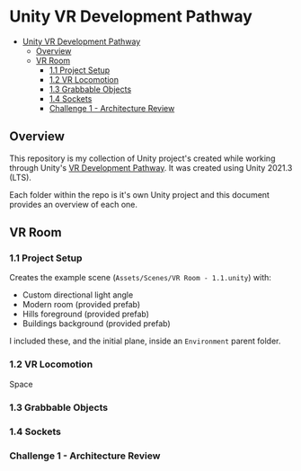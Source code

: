 # Unity VR Development Pathway

- [Unity VR Development Pathway](#unity-vr-development-pathway)
  - [Overview](#overview)
  - [VR Room](#vr-room)
    - [1.1 Project Setup](#11-project-setup)
    - [1.2 VR Locomotion](#12-vr-locomotion)
    - [1.3 Grabbable Objects](#13-grabbable-objects)
    - [1.4 Sockets](#14-sockets)
    - [Challenge 1 - Architecture Review](#challenge-1---architecture-review)

## Overview

This repository is my collection of Unity project's created while working through Unity's [VR Development Pathway](Development). It was created using Unity 2021.3 (LTS).

Each folder within the repo is it's own Unity project and this document provides an overview of each one.

## VR Room

### 1.1 Project Setup

Creates the example scene (`Assets/Scenes/VR Room - 1.1.unity`) with:

- Custom directional light angle
- Modern room (provided prefab)
- Hills foreground (provided prefab)
- Buildings background (provided prefab)

I included these, and the initial plane, inside an `Environment` parent folder.

### 1.2 VR Locomotion

Space

### 1.3 Grabbable Objects

### 1.4 Sockets

### Challenge 1 - Architecture Review